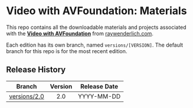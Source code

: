 # Video with AVFoundation: Materials

This repo contains all the downloadable materials and projects associated with the **[Video with AVFoundation](https://www.raywenderlich.com/4033-beginning-video-with-avfoundation)** from [raywenderlich.com](https://www.raywenderlich.com).

Each edition has its own branch, named `versions/[VERSION]`. The default branch for this repo is for the most recent edition.

## Release History

| Branch                                                                                  | Version | Release Date |
| --------------------------------------------------------------------------------------- |:-------:|:------------:|
| [versions/2.0](https://github.com/raywenderlich/video-vavf-materials/tree/versions/2.0) | 2.0     | YYYY-MM-DD   |
